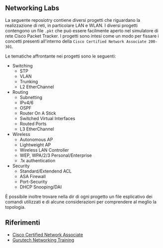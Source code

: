 ## Networking Labs
La seguente reposiotry contiene diversi progetti che riguardano la realizzazione di reti, in particolare LAN e WLAN.
I diversi progetti contengono un file `.pkt` che può essere facilmente aperto nel simulatore di rete Cisco Packet Tracker.
I progetti sono intesi come un modo per fissare i concetti presenti all'interno della `Cisco Certified Network Associate 200-301`.

Le tematiche affrontante nei progetti sono le seguenti:
- Switching
  - STP
  - VLAN
  - Trunking
  - L2 EtherChannel
- Routing
  - Subnetting
  - IPv4/6
  - OSPF
  - Router On A Stick
  - Switched Virtual Interfaces
  - Routed Ports
  - L3 EtherChannel
- Wireless
  - Autonomous AP
  - Lightweight AP
  - Wireless LAN Controller
  - WEP, WPA/2/3 Personal/Enterprise
  - .1x authentication
- Security
  - Standard/Extendend ACL
  - ASA Firewall
  - Port-Security
  - DHCP Snooping/DAI
 
È possibile inoltre trovare nella dir di ogni progetto un file esplicativo dei comandi utilizzati e di alcune considerazioni per comprendere al meglio la topologia.

## Riferimenti
- [Cisco Certified Network Associate](https://www.cisco.com/site/us/en/learn/training-certifications/exams/ccna.html#tabs-35d568e0ff-item-194f491212-tab)
- [Gurutech Networking Training](https://www.youtube.com/@gurutechnetworks)

  
  
